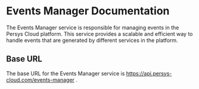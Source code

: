 # Events Manager Documentation

The Events Manager service is responsible for managing events in the Persys Cloud platform. This service provides a scalable and efficient way to handle events that are generated by different services in the platform.

## Base URL

The base URL for the Events Manager service is  https://api.persys-cloud.com/events-manager . 